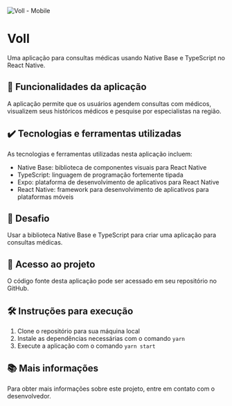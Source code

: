 ![Voll - Mobile](https://repository-images.githubusercontent.com/604322042/0b63dd66-5a29-4646-9c15-a9f490bb3742)

# Voll

Uma aplicação para consultas médicas usando Native Base e TypeScript no React Native.

## 🔨 Funcionalidades da aplicação

A aplicação permite que os usuários agendem consultas com médicos, visualizem seus históricos médicos e pesquise por especialistas na região.

## ✔️ Tecnologias e ferramentas utilizadas

As tecnologias e ferramentas utilizadas nesta aplicação incluem:

- Native Base: biblioteca de componentes visuais para React Native
- TypeScript: linguagem de programação fortemente tipada
- Expo: plataforma de desenvolvimento de aplicativos para React Native
- React Native: framework para desenvolvimento de aplicativos para plataformas móveis

## 🎯 Desafio

Usar a biblioteca Native Base e TypeScript para criar uma aplicação para consultas médicas.

## 📁 Acesso ao projeto

O código fonte desta aplicação pode ser acessado em seu repositório no GitHub.

## 🛠️ Instruções para execução

1. Clone o repositório para sua máquina local
2. Instale as dependências necessárias com o comando
   `yarn`
3. Execute a aplicação com o comando
   `yarn start`

## 📚 Mais informações

Para obter mais informações sobre este projeto, entre em contato com o desenvolvedor.
